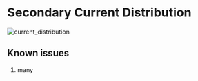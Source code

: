 
# Secondary Current Distribution

![current_distribution](https://user-images.githubusercontent.com/75796436/108118051-c989e080-706b-11eb-8090-92ee6b9cf8cd.png)


## Known issues
1. many
